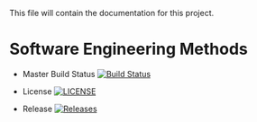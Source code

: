 This file will contain the documentation for this project.

# Software Engineering Methods

- Master Build Status [![Build Status](https://travis-ci.org/fficusbenjamin/sem.svg?branch=master)](https://travis-ci.org/fficusbenjamin/sem)

- License [![LICENSE](https://img.shields.io/github/license/fficusbenjamin/sem.svg?style=flat-square)](https://github.com/fficusbenjamin/sem/blob/master/LICENSE)

- Release [![Releases](https://img.shields.io/github/release/fficusbenjamin/sem/all.svg?style=flat-square)](https://github.com/fficusbenjamin/sem/releases)
